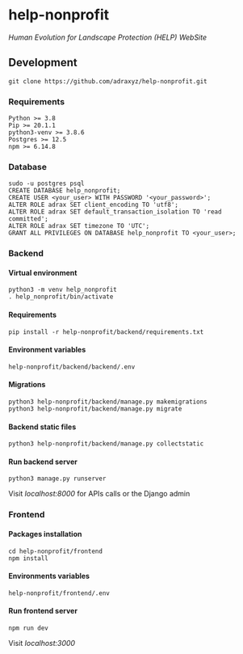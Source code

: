 # help-nonprofit
*Human Evolution for Landscape Protection (HELP) WebSite*
## Development
    git clone https://github.com/adraxyz/help-nonprofit.git
### Requirements
    Python >= 3.8
    Pip >= 20.1.1
    python3-venv >= 3.8.6
    Postgres >= 12.5
    npm >= 6.14.8
### Database
    sudo -u postgres psql
    CREATE DATABASE help_nonprofit;
    CREATE USER <your_user> WITH PASSWORD '<your_password>';
    ALTER ROLE adrax SET client_encoding TO 'utf8';
    ALTER ROLE adrax SET default_transaction_isolation TO 'read committed';
    ALTER ROLE adrax SET timezone TO 'UTC';
    GRANT ALL PRIVILEGES ON DATABASE help_nonprofit TO <your_user>;
### Backend
#### Virtual environment
    python3 -m venv help_nonprofit
    . help_nonprofit/bin/activate
#### Requirements
    pip install -r help-nonprofit/backend/requirements.txt
#### Environment variables
    help-nonprofit/backend/backend/.env
#### Migrations
    python3 help-nonprofit/backend/manage.py makemigrations
    python3 help-nonprofit/backend/manage.py migrate
#### Backend static files
    python3 help-nonprofit/backend/manage.py collectstatic
#### Run backend server
    python3 manage.py runserver
Visit *localhost:8000* for APIs calls or the Django admin 
### Frontend
#### Packages installation
    cd help-nonprofit/frontend
    npm install
#### Environments variables
    help-nonprofit/frontend/.env
#### Run frontend server
    npm run dev
Visit *localhost:3000*

    

